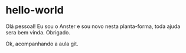 # hello-world
Olá pessoal!
Eu sou o Anster e sou novo nesta planta-forma, toda ajuda sera bem vinda.
Obrigado.

Ok, acompanhando a aula git.
